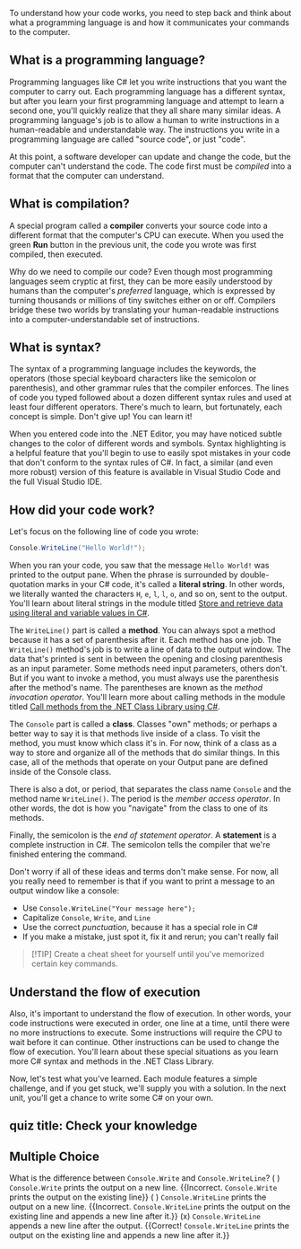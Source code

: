 To understand how your code works, you need to step back and think about what a programming language is and how it communicates your commands to the computer.

## What is a programming language?

Programming languages like C# let you write instructions that you want the computer to carry out. Each programming language has a different syntax, but after you learn your first programming language and attempt to learn a second one, you'll quickly realize that they all share many similar ideas. A programming language's job is to allow a human to write instructions in a human-readable and understandable way. The instructions you write in a programming language are called "source code", or just "code".

At this point, a software developer can update and change the code, but the computer can't understand the code. The code first must be *compiled* into a format that the computer can understand.

## What is compilation?

A special program called a **compiler** converts your source code into a different format that the computer's CPU can execute. When you used the green **Run** button in the previous unit, the code you wrote was first compiled, then executed.

Why do we need to compile our code? Even though most programming languages seem cryptic at first, they can be more easily understood by humans than the computer's *preferred* language, which is expressed by turning thousands or millions of tiny switches either on or off. Compilers bridge these two worlds by translating your human-readable instructions into a computer-understandable set of instructions.

## What is syntax?

The syntax of a programming language includes the keywords, the operators (those special keyboard characters like the semicolon or parenthesis), and other grammar rules that the compiler enforces. The lines of code you typed followed about a dozen different syntax rules and used at least four different operators. There's much to learn, but fortunately, each concept is simple. Don't give up! You can learn it!

When you entered code into the .NET Editor, you may have noticed subtle changes to the color of different words and symbols. Syntax highlighting is a helpful feature that you'll begin to use to easily spot mistakes in your code that don't conform to the syntax rules of C#. In fact, a similar (and even more robust) version of this feature is available in Visual Studio Code and the full Visual Studio IDE.

## How did your code work?

Let's focus on the following line of code you wrote:

```c#
Console.WriteLine("Hello World!");
```

When you ran your code, you saw that the message `Hello World!` was printed to the output pane. When the phrase is surrounded by double-quotation marks in your C# code, it's called a **literal string**. In other words, we literally wanted the characters `H`, `e`, `l`, `l`, `o`, and so on, sent to the output. You'll learn about literal strings in the module titled [Store and retrieve data using literal and variable values in C#](https://github.com/MicrosoftDocs/learn-pr/blob/61e05994b92dde61c3ebd5d31d22a5dae000d246/learn/modules/csharp-literals-variables).

The `WriteLine()` part is called a **method**. You can always spot a method because it has a set of parenthesis after it. Each method has one job. The `WriteLine()` method's job is to write a line of data to the output window. The data that's printed is sent in between the opening and closing parenthesis as an input parameter. Some methods need input parameters, others don't. But if you want to invoke a method, you must always use the parenthesis after the method's name. The parentheses are known as the *method invocation operator*. You'll learn more about calling methods in the module titled [Call methods from the .NET Class Library using C#](https://github.com/MicrosoftDocs/learn-pr/blob/61e05994b92dde61c3ebd5d31d22a5dae000d246/learn/modules/csharp-call-methods).

The `Console` part is called a **class**. Classes "own" methods; or perhaps a better way to say it is that methods live inside of a class. To visit the method, you must know which class it's in. For now, think of a class as a way to store and organize all of the methods that do similar things. In this case, all of the methods that operate on your Output pane are defined inside of the Console class.

There is also a dot, or period, that separates the class name `Console` and the method name `WriteLine()`. The period is the *member access operator*. In other words, the dot is how you "navigate" from the class to one of its methods.

Finally, the semicolon is the *end of statement operator*. A **statement** is a complete instruction in C#. The semicolon tells the compiler that we're finished entering the command.

Don't worry if all of these ideas and terms don't make sense. For now, all you really need to remember is that if you want to print a message to an output window like a console:

- Use `Console.WriteLine("Your message here");`
- Capitalize `Console`, `Write`, and `Line`
- Use the correct *punctuation*, because it has a special role in C#
- If you make a mistake, just spot it, fix it and rerun; you can't really fail

> [!TIP] Create a cheat sheet for yourself until you've memorized certain key commands.

## Understand the flow of execution

Also, it's important to understand the flow of execution. In other words, your code instructions were executed in order, one line at a time, until there were no more instructions to execute. Some instructions will require the CPU to wait before it can continue. Other instructions can be used to change the flow of execution. You'll learn about these special situations as you learn more C# syntax and methods in the .NET Class Library.

Now, let's test what you've learned. Each module features a simple challenge, and if you get stuck, we'll supply you with a solution. In the next unit, you'll get a chance to write some C# on your own.

## quiz title: Check your knowledge

## Multiple Choice

What is the difference between `Console.Write` and `Console.WriteLine`?
( ) `Console.Write` prints the output on a new line. {{Incorrect. `Console.Write` prints the output on the existing line}}
( ) `Console.WriteLine` prints the output on a new line. {{Incorrect. `Console.WriteLine` prints the output on the existing line and appends a new line after it.}}
(x) `Console.WriteLine` appends a new line after the output. {{Correct! `Console.WriteLine` prints the output on the existing line and appends a new line after it.}}
